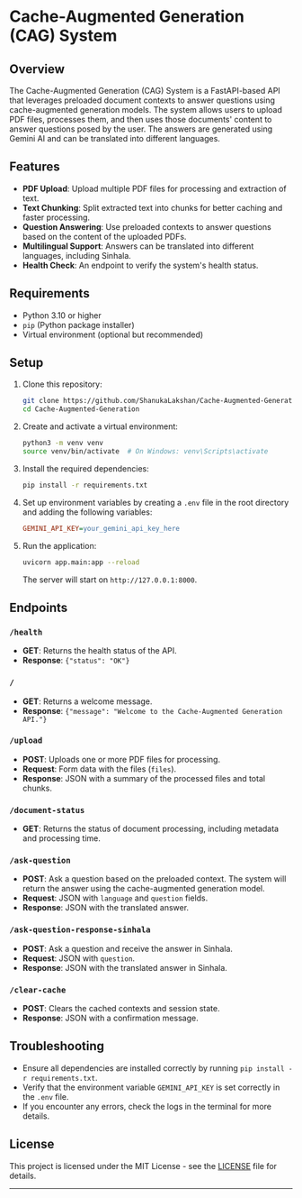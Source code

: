 # Cache-Augmented Generation (CAG) System

## Overview
The Cache-Augmented Generation (CAG) System is a FastAPI-based API that leverages preloaded document contexts to answer questions using cache-augmented generation models. The system allows users to upload PDF files, processes them, and then uses those documents' content to answer questions posed by the user. The answers are generated using Gemini AI and can be translated into different languages.

## Features
- **PDF Upload**: Upload multiple PDF files for processing and extraction of text.
- **Text Chunking**: Split extracted text into chunks for better caching and faster processing.
- **Question Answering**: Use preloaded contexts to answer questions based on the content of the uploaded PDFs.
- **Multilingual Support**: Answers can be translated into different languages, including Sinhala.
- **Health Check**: An endpoint to verify the system's health status.

## Requirements
- Python 3.10 or higher
- `pip` (Python package installer)
- Virtual environment (optional but recommended)

## Setup

1. Clone this repository:

    ```bash
    git clone https://github.com/ShanukaLakshan/Cache-Augmented-Generation.git
    cd Cache-Augmented-Generation
    ```

2. Create and activate a virtual environment:

    ```bash
    python3 -m venv venv
    source venv/bin/activate  # On Windows: venv\Scripts\activate
    ```

3. Install the required dependencies:

    ```bash
    pip install -r requirements.txt
    ```

4. Set up environment variables by creating a `.env` file in the root directory and adding the following variables:

    ```ini
    GEMINI_API_KEY=your_gemini_api_key_here
    ```

5. Run the application:

    ```bash
    uvicorn app.main:app --reload
    ```

   The server will start on `http://127.0.0.1:8000`.

## Endpoints

### `/health`
- **GET**: Returns the health status of the API.
- **Response**: `{"status": "OK"}`

### `/`
- **GET**: Returns a welcome message.
- **Response**: `{"message": "Welcome to the Cache-Augmented Generation API."}`

### `/upload`
- **POST**: Uploads one or more PDF files for processing.
- **Request**: Form data with the files (`files`).
- **Response**: JSON with a summary of the processed files and total chunks.

### `/document-status`
- **GET**: Returns the status of document processing, including metadata and processing time.

### `/ask-question`
- **POST**: Ask a question based on the preloaded context. The system will return the answer using the cache-augmented generation model.
- **Request**: JSON with `language` and `question` fields.
- **Response**: JSON with the translated answer.

### `/ask-question-response-sinhala`
- **POST**: Ask a question and receive the answer in Sinhala.
- **Request**: JSON with `question`.
- **Response**: JSON with the translated answer in Sinhala.

### `/clear-cache`
- **POST**: Clears the cached contexts and session state.
- **Response**: JSON with a confirmation message.

## Troubleshooting

- Ensure all dependencies are installed correctly by running `pip install -r requirements.txt`.
- Verify that the environment variable `GEMINI_API_KEY` is set correctly in the `.env` file.
- If you encounter any errors, check the logs in the terminal for more details.

## License

This project is licensed under the MIT License - see the [LICENSE](LICENSE) file for details.

---
